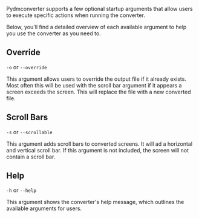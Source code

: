 Pydmconverter supports a few optional startup arguments that allow users to execute specific actions when running the converter.

Below, you'll find a detailed overview of each available argument to help you use the converter as you need to.

## Override

`-o` or `--override`

This argument allows users to override the output file if it already exists. Most often this will be used with the scroll bar argument if it appears a screen exceeds the screen. This will replace the file with a new converted file.


## Scroll Bars

`-s` or `--scrollable`

This argument adds scroll bars to converted screens. It will ad a horizontal and vertical scroll bar. If this argument is not included, the screen will not contain a scroll bar.

## Help

`-h` or `--help`

This argument shows the converter's help message, which outlines the available arguments for users.
